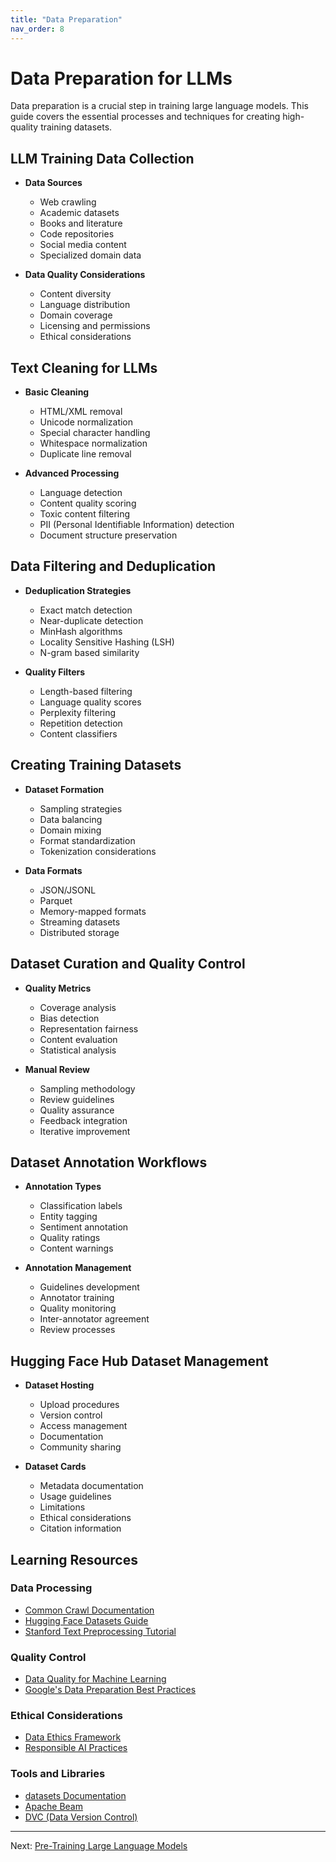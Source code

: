 ```yaml
---
title: "Data Preparation"
nav_order: 8
---
```


# Data Preparation for LLMs

Data preparation is a crucial step in training large language models. This guide covers the essential processes and techniques for creating high-quality training datasets.

## LLM Training Data Collection

- **Data Sources**
  - Web crawling
  - Academic datasets
  - Books and literature
  - Code repositories
  - Social media content
  - Specialized domain data

- **Data Quality Considerations**
  - Content diversity
  - Language distribution
  - Domain coverage
  - Licensing and permissions
  - Ethical considerations

## Text Cleaning for LLMs

- **Basic Cleaning**
  - HTML/XML removal
  - Unicode normalization
  - Special character handling
  - Whitespace normalization
  - Duplicate line removal

- **Advanced Processing**
  - Language detection
  - Content quality scoring
  - Toxic content filtering
  - PII (Personal Identifiable Information) detection
  - Document structure preservation

## Data Filtering and Deduplication

- **Deduplication Strategies**
  - Exact match detection
  - Near-duplicate detection
  - MinHash algorithms
  - Locality Sensitive Hashing (LSH)
  - N-gram based similarity

- **Quality Filters**
  - Length-based filtering
  - Language quality scores
  - Perplexity filtering
  - Repetition detection
  - Content classifiers

## Creating Training Datasets

- **Dataset Formation**
  - Sampling strategies
  - Data balancing
  - Domain mixing
  - Format standardization
  - Tokenization considerations

- **Data Formats**
  - JSON/JSONL
  - Parquet
  - Memory-mapped formats
  - Streaming datasets
  - Distributed storage

## Dataset Curation and Quality Control

- **Quality Metrics**
  - Coverage analysis
  - Bias detection
  - Representation fairness
  - Content evaluation
  - Statistical analysis

- **Manual Review**
  - Sampling methodology
  - Review guidelines
  - Quality assurance
  - Feedback integration
  - Iterative improvement

## Dataset Annotation Workflows

- **Annotation Types**
  - Classification labels
  - Entity tagging
  - Sentiment annotation
  - Quality ratings
  - Content warnings

- **Annotation Management**
  - Guidelines development
  - Annotator training
  - Quality monitoring
  - Inter-annotator agreement
  - Review processes

## Hugging Face Hub Dataset Management

- **Dataset Hosting**
  - Upload procedures
  - Version control
  - Access management
  - Documentation
  - Community sharing

- **Dataset Cards**
  - Metadata documentation
  - Usage guidelines
  - Limitations
  - Ethical considerations
  - Citation information

## Learning Resources

### Data Processing
- [Common Crawl Documentation](https://commoncrawl.org/the-data/)
- [Hugging Face Datasets Guide](https://huggingface.co/docs/datasets/)
- [Stanford Text Preprocessing Tutorial](https://nlp.stanford.edu/IR-book/html/htmledition/text-preprocessing-1.html)

### Quality Control
- [Data Quality for Machine Learning](https://www.amazon.com/Data-Quality-Machine-Learning-Practices/dp/1492094964)
- [Google's Data Preparation Best Practices](https://cloud.google.com/architecture/data-preprocessing-for-ml-with-tf-transform-pt1)

### Ethical Considerations
- [Data Ethics Framework](https://www.gov.uk/government/publications/data-ethics-framework)
- [Responsible AI Practices](https://ai.google/responsibilities/responsible-ai-practices/)

### Tools and Libraries
- [datasets Documentation](https://huggingface.co/docs/datasets/)
- [Apache Beam](https://beam.apache.org/)
- [DVC (Data Version Control)](https://dvc.org/)

---

Next: [Pre-Training Large Language Models](Pre_Training.md)
